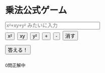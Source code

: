 <!DOCTYPE html>
<html lang="ja">
<head>
  <meta charset="UTF-8">
  <title>展開テスト 数が多い版 (ax±by)² / (ax±by)(cx±dy)</title>
  <style>
    body { font-family: Arial; padding: 20px; }
    input[type="text"] { width: 300px; font-size: 16px; }
    button { font-size: 16px; margin: 5px 5px 10px 0; }
  </style>
</head>
<body>
  <h1>乗法公式ゲーム</h1>
  <div id="question"></div>
  <input type="text" id="answer" placeholder="x²+xy+y² みたいに入力">
  <br>
  <div>
    <button onclick="addTerm('x²')">x²</button>
    <button onclick="addTerm('xy')">xy</button>
    <button onclick="addTerm('y²')">y²</button>
    <button onclick="addTerm('+')">+</button>
    <button onclick="addTerm('-')">-</button>
    <button onclick="clearInput()">消す</button>
  </div>
  <button onclick="checkAnswer()">答える！</button>
  <p id="result"></p>
  <p id="score">0問正解中</p>

  <script>
    let questionCount = 0;
    let correctCount = 0;
    let correctExpansion = "";

    function generateQuestion() {
      const type = Math.random() < 0.5 ? "square" : "binomial";
      let questionText = "";
      let a = randInt(1, 50);
      let b = randInt(1, 50);
      let sign1 = Math.random() < 0.5 ? "+" : "-";

      if (type === "square") {
        questionText = `Q${questionCount + 1}: ( ${a}x ${sign1} ${b}y )² を展開して！`;
        correctExpansion = expandSquare(a, b, sign1);
      } else {
        let c = randInt(1, 50);
        let d = randInt(1, 50);
        let sign2 = Math.random() < 0.5 ? "+" : "-";
        questionText = `Q${questionCount + 1}: ( ${a}x ${sign1} ${b}y )( ${c}x ${sign2} ${d}y ) を展開して！`;
        correctExpansion = expandBinomial(a, b, c, d, sign1, sign2);
      }

      document.getElementById("question").textContent = questionText;
    }

    function expandSquare(a, b, sign) {
      const ab2 = 2 * a * b;
      const op = sign === "+" ? "+" : "-";
      return `${a * a}x²${op}${ab2}xy+${b * b}y²`;
    }

    function expandBinomial(a, b, c, d, sign1, sign2) {
      const ac = a * c;
      const bd = b * d;
      const ad = a * d * (sign2 === "+" ? 1 : -1);
      const bc = b * c * (sign1 === "+" ? 1 : -1);
      const xy = ad + bc;
      const op1 = xy >= 0 ? "+" : "-";
      const op2 = (bd * (sign1 === sign2 ? 1 : -1)) >= 0 ? "+" : "-";
      return `${ac}x²${op1}${Math.abs(xy)}xy${op2}${Math.abs(bd)}y²`;
    }

    function randInt(min, max) {
      return Math.floor(Math.random() * (max - min + 1)) + min;
    }

    function checkAnswer() {
      const userAnswer = document.getElementById("answer").value.replace(/\s+/g, "");
      const result = document.getElementById("result");

      if (userAnswer === correctExpansion) {
        result.textContent = "正解！";
        correctCount++;
      } else {
        result.textContent = `不正解。正解は ${correctExpansion}`;
      }

      questionCount++;
      document.getElementById("score").textContent = `${questionCount}問中 ${correctCount}問正解`;

      if (questionCount >= 10) {
        showResult();
      } else {
        document.getElementById("answer").value = "";
        generateQuestion();
      }
    }

    function showResult() {
      const accuracy = (correctCount / 10) * 100;
      if (confirm(`お疲れさま！\n正答数：${correctCount}/10\n正答率：${accuracy.toFixed(1)}%\nもう一度挑戦しますか？`)) {
        questionCount = 0;
        correctCount = 0;
        document.getElementById("answer").value = "";
        document.getElementById("result").textContent = "";
        document.getElementById("score").textContent = "0問正解中";
        generateQuestion();
      } else {
        alert("また遊んでね！");
      }
    }

    function addTerm(term) {
      const input = document.getElementById("answer");
      input.value += term;
      input.focus();
    }

    function clearInput() {
      document.getElementById("answer").value = "";
      document.getElementById("answer").focus();
    }

    generateQuestion();
  </script>
</body>
</html>
